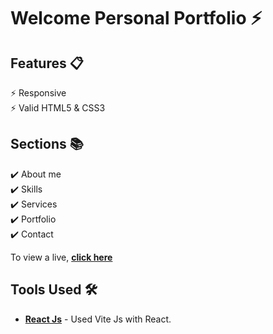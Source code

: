# Welcome Personal Portfolio ⚡️ 

## Features 📋
⚡️ Responsive\
⚡️ Valid HTML5 & CSS3

## Sections 📚
✔️ About me\
✔️ Skills\
✔️ Services\
✔️ Portfolio\
✔️ Contact

To view a live, **[click here](https://jesushernandez.link/)**

## Tools Used 🛠️
* [<b>React Js</b>](https://vitejs.dev/) - Used Vite Js with React.

